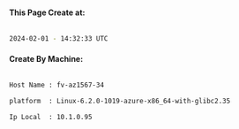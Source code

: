 
   
#### This Page Create at:

```bash

2024-02-01 - 14:32:33 UTC

```

#### Create By Machine:

```bash

Host Name : fv-az1567-34

platform  : Linux-6.2.0-1019-azure-x86_64-with-glibc2.35

Ip Local  : 10.1.0.95

```

